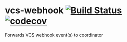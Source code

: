 # vcs-webhook [![Build Status](https://travis-ci.org/vastness-io/vcs-webhook.svg)](https://travis-ci.org/vastness-io/vcs-webhook) [![codecov](https://codecov.io/gh/vastness-io/vcs-webhook/branch/master/graph/badge.svg)](https://codecov.io/gh/vastness-io/vcs-webhook)
Forwards VCS webhook event(s) to coordinator
